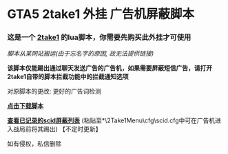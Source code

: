 # GTA5 2take1 外挂 广告机屏蔽脚本

### 这是一个 [2take1](https://gta.2take1.menu/) 的lua脚本，你需要先购买此外挂才可使用

*脚本从某网站搬运(由于忘名字的原因, 故无法提供链接)*

**该脚本仅能踢出通过聊天发送广告的广告机，如果需要屏蔽短信广告，请打开2take1自带的脚本拦截功能中的拦截通知选项**

对原脚本的更改: 更好的广告词检测

**[点击下载脚本](https://github.com/ender-zhao/GTA5-2take1-KickADS-bot-LuaScript/releases/download/script/ADS-Blocker-CN.lua)**

**[查看已记录的scid屏蔽列表](https://github.com/ender-zhao/GTA5-2take1-KickADS-bot-LuaScript/blob/main/scid.cfg)** (粘贴至*\2Take1Menu\cfg\scid.cfg中可在广告机进入战局前将其踢出)
【不定时更新】

如有侵权，私信删除
